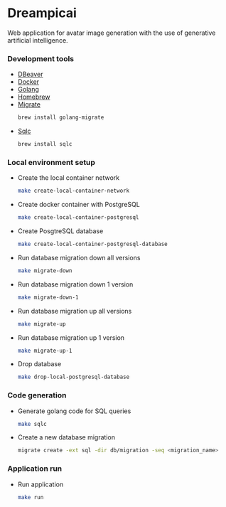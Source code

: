# Dreampicai
Web application for avatar image generation with the use of generative artificial intelligence.

### Development tools
- [DBeaver](https://dbeaver.io)
- [Docker](https://www.docker.com)
- [Golang](https://golang.org)
- [Homebrew](https://brew.sh)
- [Migrate](https://github.com/golang-migrate/migrate/tree/master/cmd/migrate)
    ```zsh
    brew install golang-migrate
    ```
- [Sqlc](https://github.com/sqlc-dev/sqlc#installation)
    ```zsh
    brew install sqlc
    ```

### Local environment setup
- Create the local container network
    ``` zsh
    make create-local-container-network
    ```
- Create docker container with PostgreSQL
    ```zsh
    make create-local-container-postgresql
    ```
- Create PosgtreSQL database
    ```zsh
    make create-local-container-postgresql-database
    ```
- Run database migration down all versions
    ```zsh
    make migrate-down
    ```
- Run database migration down 1 version
    ```zsh
    make migrate-down-1
    ```
- Run database migration up all versions
    ```zsh
    make migrate-up
    ```
- Run database migration up 1 version
    ```zsh
    make migrate-up-1
    ```
- Drop database
    ```zsh
    make drop-local-postgresql-database
    ```

### Code generation
- Generate golang code for SQL queries
    ```zsh
    make sqlc
    ```
- Create a new database migration
    ```zsh
    migrate create -ext sql -dir db/migration -seq <migration_name>
    ```

### Application run
- Run application
    ```zsh
    make run
    ```
    